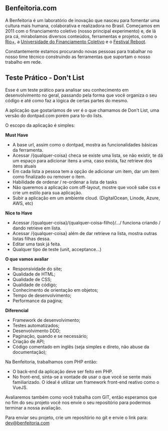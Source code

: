 Benfeitoria.com
---------------

A Benfeitoria é um laboratório de inovação que nasceu para fomentar uma cultura mais humana,
colaborativa e realizadora no Brasil. Começamos em 2011 com o financiamento coletivo (nosso principal experimento) e,
de lá pra cá, mirabolamos diversos conteúdos, ferramentas e projetos, como o [Rio+](http://riomais.benfeitoria.com/),
a [Universidade do Financiamento Coletivo](http://ufc.benfeitoria.com/) e o [Festival Reboot](http://reboot.benfeitoria.com/).

Constantemente estamos procurando novas pessoas para trabalhar no nosso time técnico construindo as ferramentas que suportam o nosso trabalho em rede.

Teste Prático - Don't List
--------------------------

Esse é um teste prático para analisar seu conhecimento em desenvolvimento no geral, passando pela forma que você
organiza o seu código e até como faz a lógica de certas partes do mesmo.

A aplicação que gostaríamos de ver é o que chamamos de Don't List, uma versão do dontpad.com porém para to-do lists.

O escopo da aplicação é simples:

**Must Have**
- A base url, assim como o dontpad, mostra as funcionalidades básicas da ferramenta.
- Acessar  /{qualquer-coisa} checa se existe uma lista, se não existir, te dá um espaço para adicionar itens a uma, caso exista, faz retrieve dos itens atuais
- Em cada lista a pessoa tem a opção de adicionar um item, dar um item como finalizado ou remover o item.
- Habilidade de ordenar / re-ordenar a lista de tasks
- Não queremos a aplicação com off-layout, mostre que você sabe css e crie um estilo para sua aplicação.
- Subir a aplicação em um ambiente cloud. (DigitalOcean, Linode, Azure, AWS, etc)

**Nice to Have**
- Acessar /{qualquer-coisa}/{qualquer-coisa-filho}/.../ funciona criando / dando retrieve em lista.
- Acessar /{qualquer-coisa} além de dar retrieve na lista, mostra outras listas filhas dessa.
- Editar uma task já feita.
- Qualquer tipo de teste (unit, acceptance...)

**O que vamos avaliar**
- Responsividade do site;
- Qualidade de HTML;
- Qualidade de CSS;
- Qualidade de código;
- Conhecimento de orientação em objetos;
- Tempo de desenvolvimento;
- Performance da paǵina;

**Diferencial**
- Framework de desenvolvimento;
- Testes automatizados;
- Desenvolvimento DDD;
- Paginação, quando e se necessário;
- Criação de API;
- Código comentado em inglês (seja simples e direto, não abuse da documentação);

Na Benfeitoria, trabalhamos com PHP então:

- O back-end da aplicação deve ser feito em PHP.
- No front-end, sinta-se a vontade de usar o que você se sente mais familiarizado. O ideal é utilizar um framework front-end reativo como o VueJS.

Avaliaremos também como você trabalha com GIT, então esperamos que no fim do seu projeto você nos envie o seu repositório para podermos terminar a nossa avaliação.

Para enviar seu projeto, crie um repositório no git e envie o link para: [dev@benfeitoria.com](mailto:dev@benfeitoria.com)
